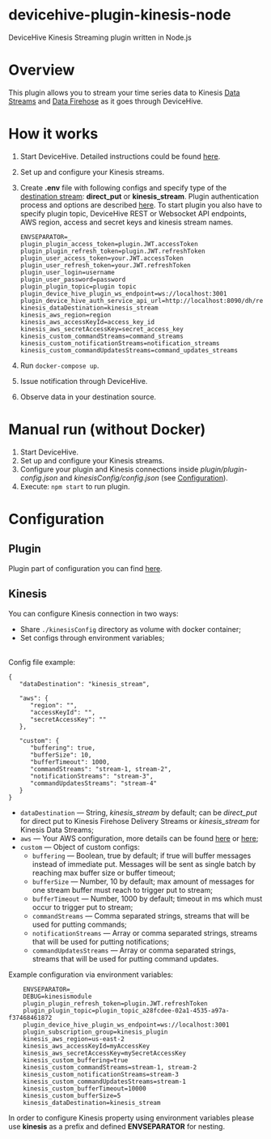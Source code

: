 # devicehive-plugin-kinesis-node
DeviceHive Kinesis Streaming plugin written in Node.js
# Overview
This plugin allows you to stream your time series data to Kinesis [Data Streams](https://aws.amazon.com/kinesis/data-streams/) and [Data Firehose](https://aws.amazon.com/kinesis/data-firehose/) as it goes through DeviceHive.

# How it works

 1. Start DeviceHive. Detailed instructions could be found [here](https://github.com/devicehive/devicehive-docker/tree/master/rdbms-image).
 2. Set up and configure your Kinesis streams.
 3. Create **.env** file with following configs and specify type of the [destination stream](https://docs.aws.amazon.com/firehose/latest/dev/create-name.html): **direct_put** or **kinesis_stream**. 
 Plugin authentication process and options are described [here](https://github.com/devicehive/devicehive-plugin-core-node/blob/master/README.md#plugin-authentication).
 To start plugin you also have to specify plugin topic, DeviceHive REST or Websocket API endpoints, AWS region, access and secret keys and kinesis stream names. 

        ENVSEPARATOR=_
        plugin_plugin_access_token=plugin.JWT.accessToken        
        plugin_plugin_refresh_token=plugin.JWT.refreshToken
        plugin_user_access_token=your.JWT.accessToken
        plugin_user_refresh_token=your.JWT.refreshToken
        plugin_user_login=username
        plugin_user_password=password
        plugin_plugin_topic=plugin topic
        plugin_device_hive_plugin_ws_endpoint=ws://localhost:3001
        plugin_device_hive_auth_service_api_url=http://localhost:8090/dh/rest
        kinesis_dataDestination=kinesis_stream
        kinesis_aws_region=region
        kinesis_aws_accessKeyId=access_key_id
        kinesis_aws_secretAccessKey=secret_access_key
        kinesis_custom_commandStreams=command_streams
        kinesis_custom_notificationStreams=notification_streams
        kinesis_custom_commandUpdatesStreams=command_updates_streams

 4. Run `docker-compose up`.
 5. Issue notification through DeviceHive.
 6. Observe data in your destination source.

 # Manual run (without Docker)

 1. Start DeviceHive.
 2. Set up and configure your Kinesis streams.
 3. Configure your plugin and Kinesis connections inside *plugin/plugin-config.json* and *kinesisConfig/config.json* (see [Configuration](#configuration)).
 4. Execute: `npm start` to run plugin.

# Configuration

## Plugin
Plugin part of configuration you can find [here](https://github.com/devicehive/devicehive-plugin-core-node#configuration).

## Kinesis
You can configure Kinesis connection in two ways:

 - Share `./kinesisConfig` directory as volume with docker container;
 - Set configs through environment variables;

<br />
Config file example:

    {
       "dataDestination": "kinesis_stream",

       "aws": {
          "region": "",
          "accessKeyId": "",
          "secretAccessKey": ""
       },

       "custom": {
          "buffering": true,
          "bufferSize": 10,
          "bufferTimeout": 1000,
          "commandStreams": "stream-1, stream-2",
          "notificationStreams": "stream-3",
          "commandUpdatesStreams": "stream-4"
       }
    }

 - `dataDestination` — String, *kinesis_stream* by default; can be *direct_put* for direct put to Kinesis Firehose Delivery Streams or *kinesis_stream* for Kinesis Data Streams;
 - `aws` — Your AWS configuration, more details can be found [here](https://docs.aws.amazon.com/AWSJavaScriptSDK/latest/AWS/Kinesis.html#constructor-property) or [here](https://docs.aws.amazon.com/AWSJavaScriptSDK/latest/AWS/Firehose.html#constructor-property);
 - `custom` — Object of custom configs:
	 - `buffering` — Boolean, true by default; if true will buffer messages instead of immediate put. Messages will be sent as single batch by reaching max buffer size or buffer timeout;
	 - `bufferSize` — Number, 10 by default; max amount of messages for one stream buffer must reach to trigger put to stream;
	 - `bufferTimeout` — Number, 1000 by default; timeout in ms which must occur to trigger put to stream;
	 - `commandStreams` — Comma separated strings, streams that will be used for putting commands;
	 - `notificationStreams` — Array or comma separated strings, streams that will be used for putting notifications;
	 - `commandUpdatesStreams` — Array or comma separated strings, streams that will be used for putting command updates.

Example configuration via environment variables:

        ENVSEPARATOR=_
        DEBUG=kinesismodule
        plugin_plugin_refresh_token=plugin.JWT.refreshToken
        plugin_plugin_topic=plugin_topic_a28fcdee-02a1-4535-a97a-f37468461872
        plugin_device_hive_plugin_ws_endpoint=ws://localhost:3001
        plugin_subscription_group=kinesis_plugin
        kinesis_aws_region=us-east-2
        kinesis_aws_accessKeyId=myAccessKey
        kinesis_aws_secretAccessKey=mySecretAccessKey
        kinesis_custom_buffering=true
        kinesis_custom_commandStreams=stream-1, stream-2
        kinesis_custom_notificationStreams=stream-3
        kinesis_custom_commandUpdatesStreams=stream-1
        kinesis_custom_bufferTimeout=10000
        kinesis_custom_bufferSize=5
        kinesis_dataDestination=kinesis_stream

In order to configure Kinesis property using environment variables please use **kinesis** as a prefix and defined **ENVSEPARATOR** for nesting.